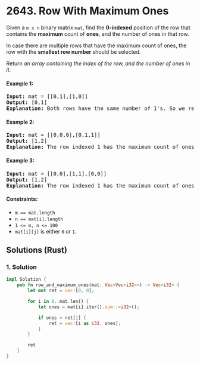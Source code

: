 # 2643. Row With Maximum Ones
Given a `m x n` binary matrix `mat`, find the **0-indexed** position of the row that contains the **maximum** count of **ones**, and the number of ones in that row.

In case there are multiple rows that have the maximum count of ones, the row with the **smallest row number** should be selected.

Return *an array containing the index of the row, and the number of ones in it*.

#### Example 1:
<pre>
<strong>Input:</strong> mat = [[0,1],[1,0]]
<strong>Output:</strong> [0,1]
<strong>Explanation:</strong> Both rows have the same number of 1's. So we return the index of the smaller row, 0, and the maximum count of ones (1). So, the answer is [0,1].
</pre>

#### Example 2:
<pre>
<strong>Input:</strong> mat = [[0,0,0],[0,1,1]]
<strong>Output:</strong> [1,2]
<strong>Explanation:</strong> The row indexed 1 has the maximum count of ones (2). So we return its index, 1, and the count. So, the answer is [1,2].
</pre>

#### Example 3:
<pre>
<strong>Input:</strong> mat = [[0,0],[1,1],[0,0]]
<strong>Output:</strong> [1,2]
<strong>Explanation:</strong> The row indexed 1 has the maximum count of ones (2). So the answer is [1,2].
</pre>

#### Constraints:
* `m == mat.length`
* `n == mat[i].length`
* `1 <= m, n <= 100`
* `mat[i][j]` is either `0` or `1`.

## Solutions (Rust)

### 1. Solution
```Rust
impl Solution {
    pub fn row_and_maximum_ones(mat: Vec<Vec<i32>>) -> Vec<i32> {
        let mut ret = vec![0, 0];

        for i in 0..mat.len() {
            let ones = mat[i].iter().sum::<i32>();

            if ones > ret[1] {
                ret = vec![i as i32, ones];
            }
        }

        ret
    }
}
```
